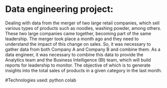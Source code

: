 # Data engineering project:
Dealing with data from the merger of two large retail companies, which sell various types of products such as noodles, washing powder, among others. These two large companies came together, becoming part of the same leadership. The merger took place a month ago and they need to understand the impact of this change on sales. So, it was necessary to gather data from both Company A and Company B and combine them. As a data engineer, it was necessary to combine this data to provide the Analytics team and the Business Intelligence (BI) team, which will build reports for leadership to monitor. The objective of which is to generate insights into the total sales of products in a given category in the last month.

#Technologies used:
python
colab

